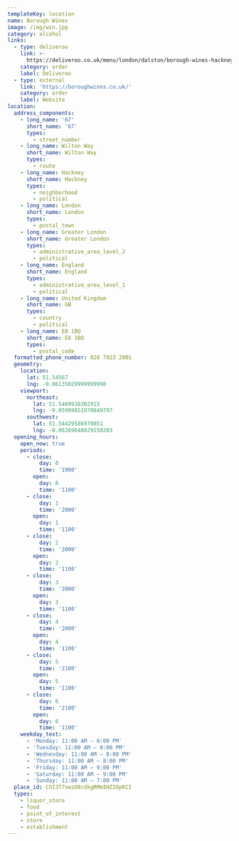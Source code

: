 ```yaml
---
templateKey: location
name: Borough Wines
image: /img/win.jpg
category: alcohol
links:
  - type: deliveroo
    link: >-
      https://deliveroo.co.uk/menu/london/dalston/borough-wines-hackney?day=today&postcode=E58EG&time=ASAP
    category: order
    label: Deliveroo
  - type: external
    link: 'https://boroughwines.co.uk/'
    category: order
    label: Website
location:
  address_components:
    - long_name: '67'
      short_name: '67'
      types:
        - street_number
    - long_name: Wilton Way
      short_name: Wilton Way
      types:
        - route
    - long_name: Hackney
      short_name: Hackney
      types:
        - neighborhood
        - political
    - long_name: London
      short_name: London
      types:
        - postal_town
    - long_name: Greater London
      short_name: Greater London
      types:
        - administrative_area_level_2
        - political
    - long_name: England
      short_name: England
      types:
        - administrative_area_level_1
        - political
    - long_name: United Kingdom
      short_name: GB
      types:
        - country
        - political
    - long_name: E8 1BQ
      short_name: E8 1BQ
      types:
        - postal_code
  formatted_phone_number: 020 7923 2001
  geometry:
    location:
      lat: 51.54567
      lng: -0.06135029999999998
    viewport:
      northeast:
        lat: 51.5469938302915
        lng: -0.05999851970849797
      southwest:
        lat: 51.54429586970851
        lng: -0.06269648029150203
  opening_hours:
    open_now: true
    periods:
      - close:
          day: 0
          time: '1900'
        open:
          day: 0
          time: '1100'
      - close:
          day: 1
          time: '2000'
        open:
          day: 1
          time: '1100'
      - close:
          day: 2
          time: '2000'
        open:
          day: 2
          time: '1100'
      - close:
          day: 3
          time: '2000'
        open:
          day: 3
          time: '1100'
      - close:
          day: 4
          time: '2000'
        open:
          day: 4
          time: '1100'
      - close:
          day: 5
          time: '2100'
        open:
          day: 5
          time: '1100'
      - close:
          day: 6
          time: '2100'
        open:
          day: 6
          time: '1100'
    weekday_text:
      - 'Monday: 11:00 AM – 8:00 PM'
      - 'Tuesday: 11:00 AM – 8:00 PM'
      - 'Wednesday: 11:00 AM – 8:00 PM'
      - 'Thursday: 11:00 AM – 8:00 PM'
      - 'Friday: 11:00 AM – 9:00 PM'
      - 'Saturday: 11:00 AM – 9:00 PM'
      - 'Sunday: 11:00 AM – 7:00 PM'
  place_id: ChIJT7sezO8cdkgRMmIHZI6pKCI
  types:
    - liquor_store
    - food
    - point_of_interest
    - store
    - establishment
---
```

